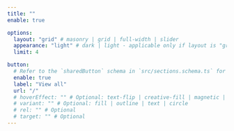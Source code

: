 ```yaml
---
title: ""
enable: true

options:
  layout: "grid" # masonry | grid | full-width | slider
  appearance: "light" # dark | light - applicable only if layout is "grid"
  limit: 4

button:
  # Refer to the `sharedButton` schema in `src/sections.schema.ts` for all available configuration options (e.g., enable, label, url, hoverEffect, variant, icon, tag, rel, class, target, etc.)
  enable: true
  label: "View all"
  url: "/"
  # hoverEffect: "" # Optional: text-flip | creative-fill | magnetic | magnetic-text-flip
  # variant: "" # Optional: fill | outline | text | circle
  # rel: "" # Optional
  # target: "" # Optional
---
```

